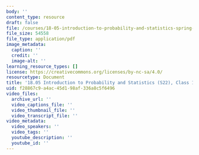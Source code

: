 ```yaml
---
body: ''
content_type: resource
draft: false
file: /courses/18-05-introduction-to-probability-and-statistics-spring-2022/mit18_05_s22_class10_pset.pdf
file_size: 54558
file_type: application/pdf
image_metadata:
  caption: ''
  credit: ''
  image-alt: ''
learning_resource_types: []
license: https://creativecommons.org/licenses/by-nc-sa/4.0/
resourcetype: Document
title: '18.05 Introduction to Probability and Statistics (S22), Class 10: Problems'
uid: f28867c9-a4ac-45d1-98af-336a8c5f6496
video_files:
  archive_url: ''
  video_captions_file: ''
  video_thumbnail_file: ''
  video_transcript_file: ''
video_metadata:
  video_speakers: ''
  video_tags: ''
  youtube_description: ''
  youtube_id: ''
---
```

